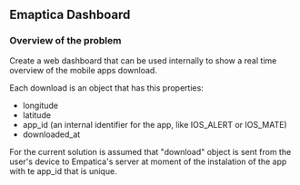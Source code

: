## Emaptica Dashboard

### Overview of the problem
Create a web dashboard that can be used internally to show a real time overview of the mobile apps download. 

Each download is an object that has this properties:
* longitude
* latitude
* app_id (an internal identifier for the app, like IOS_ALERT or IOS_MATE)
* downloaded_at

For the current solution is assumed that "download" object is sent from the user's device to Empatica's server at moment of the instalation of the app with
te app_id that is unique.



